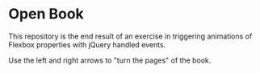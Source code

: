 # Open Book
This repository is the end result of an exercise in triggering animations of Flexbox properties with jQuery handled events. 

Use the left and right arrows to "turn the pages" of the book. 
